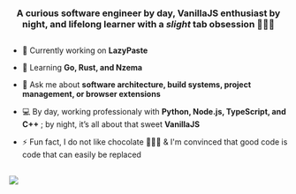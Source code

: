 
<h3 align="center"> A curious software engineer by day, VanillaJS enthusiast by night, and lifelong learner with a <i>slight</i> tab obsession 🤷🏽‍♂️
 </h3>

## 

- 🔭 Currently working on **LazyPaste**
  
- 🌱 Learning **Go, Rust, and Nzema**
  
- 💬 Ask me about **software architecture, build systems, project management, or browser extensions**
  
- 💻 By day, working professionaly with **Python, Node.js, TypeScript, and C++** ; by night, it’s all about that sweet **VanillaJS**
  
- ⚡ Fun fact, I do not like chocolate 🤷🏽‍♂️ & I'm convinced that good code is code that can easily be replaced

##

![](https://komarev.com/ghpvc/?username=mimieam&style=pixel) 









<!--


![github-header-image (21)](https://github.com/user-attachments/assets/d95378be-b110-4088-8bfb-8439163fe939)



![github-header-image (3)](https://github.com/user-attachments/assets/0e807a6c-b32c-4666-9458-560d611bda33)
<img src="https://github.com/user-attachments/assets/e74be22a-a186-4592-ac39-f4ec9a235aa5" alt="banner - software developer, artist, designer">

![github-header-image](https://github.com/user-attachments/assets/af2ec541-e2f1-410a-a270-32b6539de95c)

**Mimieam/Mimieam** is a ✨ _special_ ✨ repository because its `README.md` (this file) appears on your GitHub profile.

Here are some ideas to get you started:

- 🔭 I’m currently working on ...
- 🌱 I’m currently learning ...
- 👯 I’m looking to collaborate on ...
- 🤔 I’m looking for help with ...
- 💬 Ask me about ...
- 📫 How to reach me: ...
- 😄 Pronouns: ...
- ⚡ Fun fact: ...

![](https://komarev.com/ghpvc/?username=mimieam&style=flat-square) // pixel - to make it invisible

<div align="center">
  <img src="https://github-readme-stats.vercel.app/api/top-langs?username=mimieam&locale=en&hide_title=false&layout=compact&card_width=320&langs_count=5&theme=light&hide_border=true&order=2" height="150" alt="languages graph"  />
  <img src="https://streak-stats.demolab.com?user=mimieam&locale=en&mode=weekly&theme=light&hide_border=true&border_radius=5&order=3" height="220" alt="streak graph"  />
</div>
<img style="display:none;visibility:hidden" align="right" src="https://visitor-badge.laobi.icu/badge?page_id=mimieam.mimieam&"  />
<img style="visibility:hidden" align="right" src="https://profile-counter.glitch.me/mimieam/count.svg?"  />
-->

